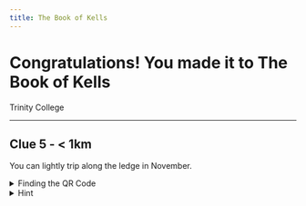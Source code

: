```yaml
---
title: The Book of Kells
---
```


# Congratulations! You made it to The Book of Kells

Trinity College

---

## Clue 5 - < 1km

You can lightly trip along the ledge in November.

<details>
<summary>
Finding the QR Code</summary> Where the QR code is at grafton St
<details><summary>Can't find the QR Code?</summary> Occasionally they will disappear but you can Click here for next <a href="https://www.hinttours.com/yiix">clue</a></details>
</details>

<details><summary>Hint</summary> Mentioned in a Song from Ed Sheeran

<details><summary>Spoiler</summary> Grafton St
<div class="mapouter"><div class="gmap_canvas"><iframe width="600" height="500" id="gmap_canvas" src="https://maps.google.com/maps?q=Grafton%20Street&t=&z=13&ie=UTF8&iwloc=&output=embed" frameborder="0" scrolling="no" marginheight="0" marginwidth="0"></iframe><a href="https://123movies-to.org">123 movies</a><br><style>.mapouter{position:relative;text-align:right;height:500px;width:600px;}</style><a href="https://www.embedgooglemap.net">google map codes for website</a><style>.gmap_canvas {overflow:hidden;background:none!important;height:500px;width:600px;}</style></div></div>
</details>